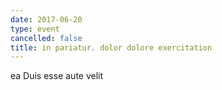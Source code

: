 ```yaml
---
date: 2017-06-20
type: event
cancelled: false
title: in pariatur. dolor dolore exercitation
---
```

ea Duis esse aute velit